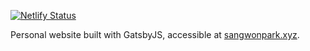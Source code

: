 [![Netlify Status](https://api.netlify.com/api/v1/badges/c8ba9dd2-c4b9-4e2d-a69f-f94fe9a58ad3/deploy-status)](https://app.netlify.com/sites/tourmaline-basbousa-2855bf/deploys)

Personal website built with GatsbyJS, accessible at <a href="https://sangwonpark.xyz/">sangwonpark.xyz</a>.
